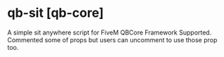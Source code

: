 # qb-sit [qb-core]
 A simple sit anywhere script for FiveM QBCore Framework Supported. Commented some of props but users can uncomment to use those prop too.
